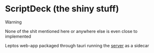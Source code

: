 # ScriptDeck (the shiny stuff)

> [!WARNING]
> None of the shit mentioned here or anywhere else is even close to implemented

Leptos web-app packaged through tauri running the [server](../scriptdeck-server/README.md) as a sidecar
